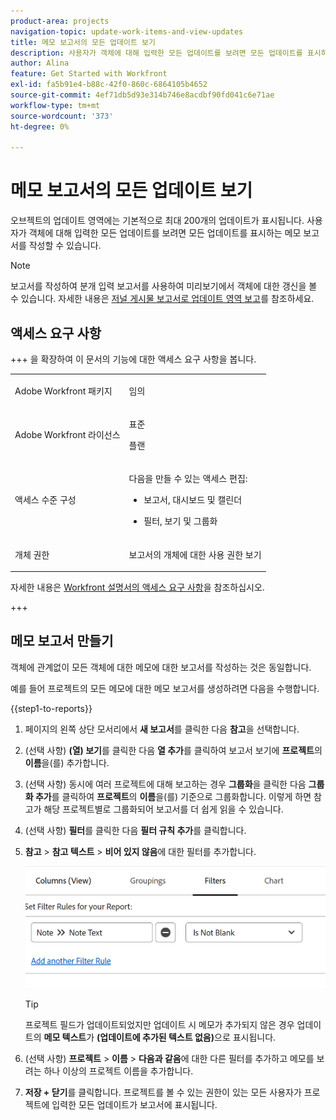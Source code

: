 ```yaml
---
product-area: projects
navigation-topic: update-work-items-and-view-updates
title: 메모 보고서의 모든 업데이트 보기
description: 사용자가 객체에 대해 입력한 모든 업데이트를 보려면 모든 업데이트를 표시하는 메모 보고서를 작성할 수 있습니다.
author: Alina
feature: Get Started with Workfront
exl-id: fa5b91e4-b88c-42f0-860c-6864105b4652
source-git-commit: 4ef71db5d93e314b746e8acdbf90fd041c6e71ae
workflow-type: tm+mt
source-wordcount: '373'
ht-degree: 0%

---
```


# 메모 보고서의 모든 업데이트 보기

<!-- Audited: 10/2025 -->

<!--
<p data-mc-conditions="QuicksilverOrClassic.Draft mode">(NOTE: Alina: ***This is a report and it is in the Getting Started/ Updates section because I think it makes more sense to be in this area, where people want to view updates. - added this to this section from Reporting on 7/3/2018 ) </p>
-->

오브젝트의 업데이트 영역에는 기본적으로 최대 200개의 업데이트가 표시됩니다. 사용자가 객체에 대해 입력한 모든 업데이트를 보려면 모든 업데이트를 표시하는 메모 보고서를 작성할 수 있습니다.

>[!NOTE]
>
>보고서를 작성하여 분개 입력 보고서를 사용하여 미리보기에서 객체에 대한 갱신을 볼 수 있습니다. 자세한 내용은 [저널 게시물 보고서로 업데이트 영역 보고](../../reports-and-dashboards/reports/creating-and-managing-reports/create-journal-entry-report.md)를 참조하세요.

## 액세스 요구 사항

+++ 을 확장하여 이 문서의 기능에 대한 액세스 요구 사항을 봅니다.

<table style="table-layout:auto"> 
 <col> 
 </col> 
 <col> 
 </col> 
 <tbody> 
  <tr> 
   <td role="rowheader">Adobe Workfront 패키지</td> 
   <td> <p>임의</p> </td> 
  </tr> 
  <tr> 
   <td role="rowheader">Adobe Workfront 라이선스</td> 
   <td> <p>표준</p>
   <p>플랜</p> </td> 
  </tr> 
  <tr> 
   <td role="rowheader">액세스 수준 구성</td> 
   <td> <p>다음을 만들 수 있는 액세스 편집:</p> 
    <ul> 
     <li> <p>보고서, 대시보드 및 캘린더</p> </li> 
     <li> <p>필터, 보기 및 그룹화</p> </li> 
    </ul> </td> 
  </tr> 
  <tr> 
   <td role="rowheader">개체 권한</td> 
   <td> <p>보고서의 개체에 대한 사용 권한 보기</p>
   </td> 
  </tr> 
 </tbody> 
</table>

자세한 내용은 [Workfront 설명서의 액세스 요구 사항](/help/quicksilver/administration-and-setup/add-users/access-levels-and-object-permissions/access-level-requirements-in-documentation.md)을 참조하십시오.

+++

<!--Old:
<table style="table-layout:auto"> 
 <col> 
 </col> 
 <col> 
 </col> 
 <tbody> 
  <tr> 
   <td role="rowheader">Adobe Workfront plan</td> 
   <td> <p>Any</p> </td> 
  </tr> 
  <tr> 
   <td role="rowheader">Adobe Workfront license</td> 
   <td> <p>New: Standard </p>
   <p>Current: Plan</p> </td> 
  </tr> 
  <tr> 
   <td role="rowheader">Access level configurations</td> 
   <td> <p>Edit access to:</p> 
    <ul> 
     <li> <p>Create Reports, Dashboards, and Calendars</p> </li> 
     <li> <p>Create Filters, Views, and Groupings</p> </li> 
    </ul> </td> 
  </tr> 
  <tr> 
   <td role="rowheader">Object permissions</td> 
   <td> <p>View</p>
    <p>Note: If you do not have View permission or higher to an object, information for that object doesn't display in the report.</p>  </td> 
  </tr> 
 </tbody> 
</table>-->

## 메모 보고서 만들기

객체에 관계없이 모든 객체에 대한 메모에 대한 보고서를 작성하는 것은 동일합니다.

예를 들어 프로젝트의 모든 메모에 대한 메모 보고서를 생성하려면 다음을 수행합니다.

{{step1-to-reports}}

1. 페이지의 왼쪽 상단 모서리에서 **새 보고서**&#x200B;를 클릭한 다음 **참고**&#x200B;을 선택합니다.

1. (선택 사항) **(열) 보기**&#x200B;를 클릭한 다음 **열 추가**&#x200B;를 클릭하여 보고서 보기에 **프로젝트**&#x200B;의 **이름**&#x200B;을(를) 추가합니다. 

1. (선택 사항) 동시에 여러 프로젝트에 대해 보고하는 경우 **그룹화**&#x200B;을 클릭한 다음 **그룹화 추가**&#x200B;를 클릭하여 **프로젝트**&#x200B;의 **이름**&#x200B;을(를) 기준으로 그룹화합니다. 이렇게 하면 참고가 해당 프로젝트별로 그룹화되어 보고서를 더 쉽게 읽을 수 있습니다. 

1. (선택 사항) **필터**&#x200B;를 클릭한 다음 **필터 규칙 추가**&#x200B;를 클릭합니다.
1. **참고** > **참고 텍스트** > **비어 있지 않음**&#x200B;에 대한 필터를 추가합니다.

   ![](assets/note-note-text-not-blank-filter.png)

   >[!TIP]
   >
   >   프로젝트 필드가 업데이트되었지만 업데이트 시 메모가 추가되지 않은 경우 업데이트의 **메모 텍스트**&#x200B;가 **(업데이트에 추가된 텍스트 없음)**&#x200B;으로 표시됩니다.


1. (선택 사항) **프로젝트** > **이름** > **다음과 같음**&#x200B;에 대한 다른 필터를 추가하고 메모를 보려는 하나 이상의 프로젝트 이름을 추가합니다.
1. **저장 + 닫기**&#x200B;를 클릭합니다. 프로젝트를 볼 수 있는 권한이 있는 모든 사용자가 프로젝트에 입력한 모든 업데이트가 보고서에 표시됩니다.
